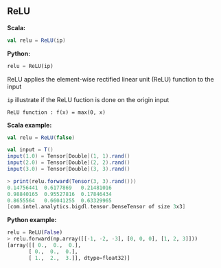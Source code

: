 ## ReLU ##

**Scala:**
```scala
val relu = ReLU(ip)
```
**Python:**
```python
relu = ReLU(ip)
```

ReLU applies the element-wise rectified linear unit (ReLU) function to the input

`ip` illustrate if the ReLU fuction is done on the origin input
```
ReLU function : f(x) = max(0, x)
```

**Scala example:**
```scala
val relu = ReLU(false)

val input = T()
input(1.0) = Tensor[Double](1, 1).rand()
input(2.0) = Tensor[Double](2, 2).rand()
input(3.0) = Tensor[Double](3, 3).rand()

> print(relu.forward(Tensor(3, 3).rand()))
0.14756441	0.6177869	0.21481016	
0.98840165	0.95527816	0.17846434	
0.8655564	0.66041255	0.63329965	
[com.intel.analytics.bigdl.tensor.DenseTensor of size 3x3]


```

**Python example:**
```python
relu = ReLU(False)
> relu.forward(np.array([[-1, -2, -3], [0, 0, 0], [1, 2, 3]]))
[array([[ 0.,  0.,  0.],
       [ 0.,  0.,  0.],
       [ 1.,  2.,  3.]], dtype=float32)]
     
```

